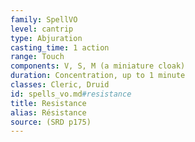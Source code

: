 ```yaml
---
family: SpellVO
level: cantrip
type: Abjuration
casting_time: 1 action
range: Touch
components: V, S, M (a miniature cloak)
duration: Concentration, up to 1 minute
classes: Cleric, Druid
id: spells_vo.md#resistance
title: Resistance
alias: Résistance
source: (SRD p175)
---
```


